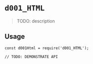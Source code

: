# `d001_HTML`

> TODO: description

## Usage

```
const d001Html = require('d001_HTML');

// TODO: DEMONSTRATE API
```
